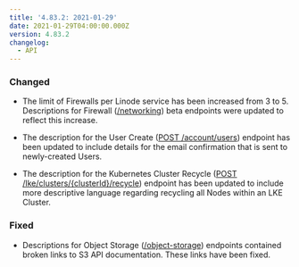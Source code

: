 ```yaml
---
title: '4.83.2: 2021-01-29'
date: 2021-01-29T04:00:00.000Z
version: 4.83.2
changelog:
  - API
---
```


### Changed

- The limit of Firewalls per Linode service has been increased from 3 to 5. Descriptions for Firewall ([/networking](https://www.linode.com/docs/api/networking/)) beta endpoints were updated to reflect this increase.

- The description for the User Create ([POST /account/users](https://www.linode.com/docs/api/account/#user-create)) endpoint has been updated to include details for the email confirmation that is sent to newly-created Users.

- The description for the Kubernetes Cluster Recycle ([POST /lke/clusters/{clusterId}/recycle](https://www.linode.com/docs/api/linode-kubernetes-engine-lke/#kubernetes-cluster-recycle)) endpoint has been updated to include more descriptive language regarding recycling all Nodes within an LKE Cluster.

### Fixed

- Descriptions for Object Storage ([/object-storage](https://www.linode.com/docs/api/object-storage/)) endpoints contained broken links to S3 API documentation. These links have been fixed.
